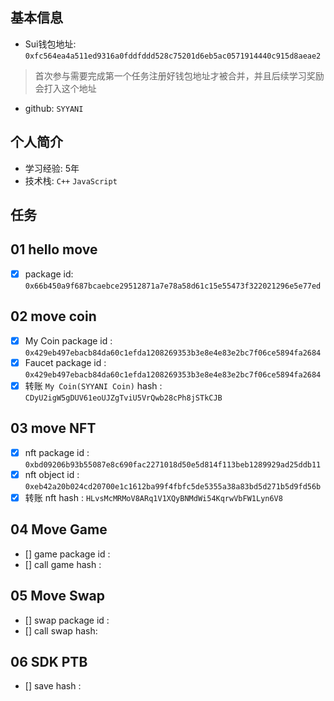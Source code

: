 ## 基本信息
- Sui钱包地址: `0xfc564ea4a511ed9316a0fddfddd528c75201d6eb5ac0571914440c915d8aeae2`
> 首次参与需要完成第一个任务注册好钱包地址才被合并，并且后续学习奖励会打入这个地址
- github: `SYYANI`

## 个人简介
- 学习经验: 5年
- 技术栈: `C++` `JavaScript`

## 任务

##   01 hello move  
- [x] package id: `0x66b450a9f687bcaebce29512871a7e78a58d61c15e55473f322021296e5e77ed`

##   02 move coin
- [x] My Coin package id : `0x429eb497ebacb84da60c1efda1208269353b3e8e4e83e2bc7f06ce5894fa2684`
- [x] Faucet package id : `0x429eb497ebacb84da60c1efda1208269353b3e8e4e83e2bc7f06ce5894fa2684`
- [x] 转账 `My Coin(SYYANI Coin)` hash : `CDyU2igW5gDUV61eoUJZgTviU5VrQwb28cPh8jSTkCJB`

##   03 move NFT
- [x] nft package id : `0xbd09206b93b55087e8c690fac2271018d50e5d814f113beb1289929ad25ddb11`
- [x] nft object id : `0xeb42a20b024cd20700e1c1612ba99f4fbfc5de5355a38a83bd5d271b5d9fd56b`
- [x] 转账 nft hash : `HLvsMcMRMoV8ARq1V1XQyBNMdWi54KqrwVbFW1Lyn6V8`

##   04 Move Game
- [] game package id :
- [] call game hash :

##   05 Move Swap
- [] swap package id :
- [] call swap hash:

##   06 SDK PTB
- [] save hash :
